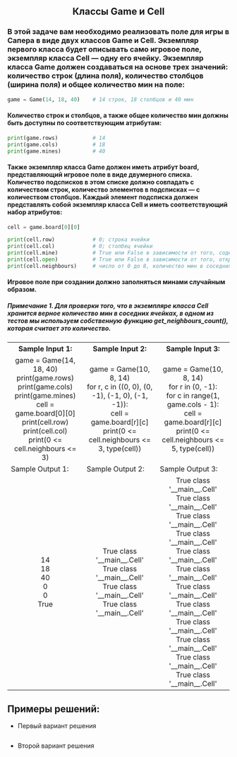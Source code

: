 <h2 style="text-align:center">Классы Game и Cell</h2>

### В этой задаче вам необходимо реализовать поле для игры в Сапера в виде двух классов Game и Cell. Экземпляр первого класса будет описывать само игровое поле, экземпляр класса Cell — одну его ячейку. Экземпляр класса Game должен создаваться на основе трех значений: количество строк (длина поля), количество столбцов (ширина поля) и общее количество мин на поле:
```python
game = Game(14, 18, 40)    # 14 строк, 18 столбцов и 40 мин
```
#### Количество строк и столбцов, а также общее количество мин должны быть доступны по соответствующим атрибутам:
```python
print(game.rows)           # 14
print(game.cols)           # 18
print(game.mines)          # 40
```
#### Также экземпляр класса Game должен иметь атрибут board, представляющий игровое поле в виде двумерного списка. Количество подсписков в этом списке должно совпадать с количеством строк, количество элементов в подсписках — с количеством столбцов. Каждый элемент подсписка должен представлять собой экземпляр класса Cell и иметь соответствующий набор атрибутов:
```python
cell = game.board[0][0]

print(cell.row)            # 0; строка ячейки
print(cell.col)            # 0; столбец ячейки
print(cell.mine)           # True или False в зависимости от того, содержит ячейка мину или нет
print(cell.open)           # True или False в зависимости от того, открыта ячейка или нет, по умолчанию закрыта
print(cell.neighbours)     # число от 0 до 8, количество мин в соседних ячейках
```
#### Игровое поле при создании должно заполняться минами случайным образом.

##### Примечание 1. Для проверки того, что в экземпляре класса Cell хранится верное количество мин в соседних ячейках, в одном из тестов мы используем собственную функцию get_neighbours_count(), которая считает это количество.

<table align="center">
  <tbody>
    <tr>
      <th>Sample Input 1: </th>
      <th>Sample Input 2: </th>
      <th>Sample Input 3: </th>
    </tr>
    <tr>
      <td align="center">game = Game(14, 18, 40)<br>
                        print(game.rows)<br>
                        print(game.cols)<br>
                        print(game.mines)<br>
                        cell = game.board[0][0]<br>
                        print(cell.row)<br>
                        print(cell.col)<br>
                        print(0 <= cell.neighbours <= 3)<br></td>
      <td align="center">game = Game(10, 8, 14)<br>
                        for r, c in ((0, 0), (0, -1), (-1, 0), (-1, -1)):<br>
                            cell = game.board[r][c]<br>
                            print(0 <= cell.neighbours <= 3, type(cell))<br></td>
      <td align="center">game = Game(10, 8, 14)<br>
                        for r in (0, -1):<br>
                            for c in range(1, game.cols - 1):<br>
                                cell = game.board[r][c]<br>
                                print(0 <= cell.neighbours <= 5, type(cell))<br></td>
    </tr>
    <tr>
      <td>Sample Output 1:</td>
      <td>Sample Output 2:</td>
      <td>Sample Output 3:</td>
      </tr>
    <tr>
      <td align="center">
                        14<br>
                        18<br>
                        40<br>
                        0<br>
                        0<br>
                        True<br>
      </td>
      <td align="center">
                        True class '__main__.Cell'<br>
                        True class '__main__.Cell'<br>
                        True class '__main__.Cell'<br>
                        True class '__main__.Cell'<br>
      </td>
      <td align="center">
                        True class '__main__.Cell'<br>
                        True class '__main__.Cell'<br>
                        True class '__main__.Cell'<br>
                        True class '__main__.Cell'<br>
                        True class '__main__.Cell'<br>
                        True class '__main__.Cell'<br>
                        True class '__main__.Cell'<br>
                        True class '__main__.Cell'<br>
                        True class '__main__.Cell'<br>
                        True class '__main__.Cell'<br>
                        True class '__main__.Cell'<br>
                        True class '__main__.Cell'<br>
      </td>
    </tr>
  </tbody>
</table>



## Примеры решений:
* Первый вариант решения
```python

```
* Второй вариант решения

```python

```


